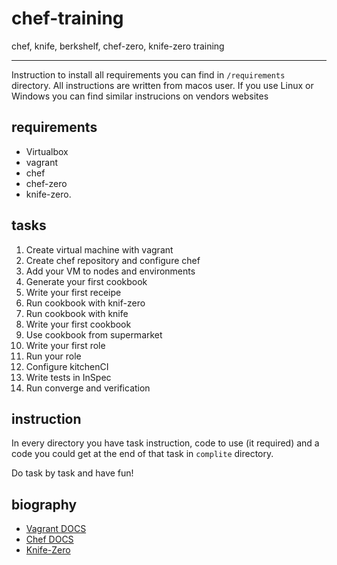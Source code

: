 # chef-training

chef, knife, berkshelf, chef-zero, knife-zero training

---

Instruction to install all requirements you can find in `/requirements` directory. All instructions are written from macos user. If you use Linux or Windows you can find similar instrucions on vendors websites

## requirements

* Virtualbox
* vagrant
* chef
* chef-zero
* knife-zero.

## tasks

1. Create virtual machine with vagrant
2. Create chef repository and configure chef
3. Add your VM to nodes and environments
4. Generate your first cookbook
5. Write your first receipe
6. Run cookbook with knif-zero
7. Run cookbook with knife
8. Write your first cookbook
9. Use cookbook from supermarket
10. Write your first role
11. Run your role
12. Configure kitchenCI
13. Write tests in InSpec
14. Run converge and verification

## instruction

In every directory you have task instruction, code to use (it required) and a code you could get at the end of that task in `complite` directory. 

Do task by task and have fun!

## biography

* [Vagrant DOCS](https://www.vagrantup.com/docs/)
* [Chef DOCS](https://docs.chef.io/)
* [Knife-Zero](http://knife-zero.github.io/)
